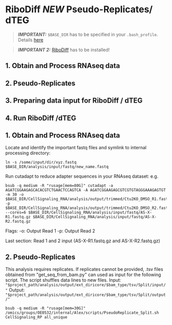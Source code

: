 # RiboDiff **_NEW_** Pseudo-Replicates/ dTEG

> **_IMPORTANT:_** `$BASE_DIR` has to be specified in your `.bash_profile`. Details [here](docs/0_before_you_start.md)

> **_IMPORTANT 2:_** [RiboDiff](https://github.com/kate-v-stepanova/RiboDiff) has to be installed!

## 1. Obtain and Process RNAseq data 
## 2. Pseudo-Replicates
## 3. Preparing data input for RiboDiff / dTEG
## 4. Run RiboDiff /dTEG





## 1. Obtain and Process RNAseq data 

Locate and identify the important fastq files and symlink to internal processing directory:

```
ln -s /some/input/dir/xyz.fastq $BASE_DIR/analysis/input/fastq/new_name.fastq
```

Run cutadapt to reduce adapter sequences in your RNAseq dataset: e.g.

```
bsub -q medium -R "rusage[mem=80G]" cutadapt -a AGATCGGAAGAGCACACGTCTGAACTCCAGTCA -A AGATCGGAAGAGCGTCGTGTAGGGAAAGAGTGT -m 30 -o $BASE_DIR/CellSignaling_RNA/analysis/output/trimmed/Ctu2KO_DMSO_R1.fastq -p $BASE_DIR/CellSignaling_RNA/analysis/output/trimmed/Ctu2KO_DMSO_R2.fastq --cores=6 $BASE_DIR/CellSignaling_RNA/analysis/input/fastq/AS-X-R1.fastq.gz $BASE_DIR/CellSignaling_RNA/analysis/input/fastq/AS-X-R2.fastq.gz
```
Flags:
-o: Output Read 1
-p: Output Read 2

Last section:
Read 1 and 2 input (AS-X-R1.fastq.gz and AS-X-R2.fastq.gz)




## 2. Pseudo-Replicates

This analysis requires replicates. If replicates cannot be provided, .tsv files obtained from "get_seq_from_bam.py" can used as input for the following script. The script shuffles data lines to new files.
Input: `"$project_path/analysis/output/ext_diricore/$bam_type/tsv/Split/input/"`
Output: `"$project_path/analysis/output/ext_diricore/$bam_type/tsv/Split/output/"` 

```
bsub -q medium -R "rusage[mem=30G]" /omics/groups/OE0532/internal/Alex/scripts/PseudoReplicate_Split.sh CellSignaling_RP all_unique

```

